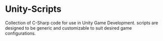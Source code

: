 # Unity-Scripts
Collection of C-Sharp code for use in Unity Game Development.
scripts are designed to be generic and customizable to suit desired game configurations.
